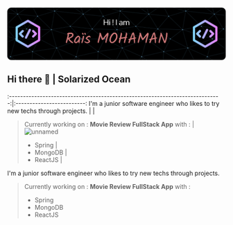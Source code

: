 ![Header](./github-header-image.png)


## Hi there 👋                                                                |  Solarized Ocean
:----------------------------------------------------------------------------:|:-------------------------:
I'm a junior software engineer who likes to try new techs through projects.   | 
                                                                              | 
> Currently working on : **Movie Review FullStack App** with :                | ![unnamed](https://github.com/Mhm-Rs/Mhm-Rs/assets/109873637/ed45fdb4-8775-4f62-b4a2-e776782e8827)
> - Spring                                                                    | 
> - MongoDB                                                                   |
> - ReactJS                                                                   |

I'm a junior software engineer who likes to try new techs through projects.

> Currently working on : **Movie Review FullStack App** with : 
> - Spring
> - MongoDB
> - ReactJS


<!--
**Mhm-Rs/Mhm-Rs** is a ✨ _special_ ✨ repository because its `README.md` (this file) appears on your GitHub profile.

Here are some ideas to get you started:

- 🔭 I’m currently working on ...
- 🌱 I’m currently learning ...
- 👯 I’m looking to collaborate on ...
- 🤔 I’m looking for help with ...
- 💬 Ask me about ...
- 📫 How to reach me: ...
- 😄 Pronouns: ...
- ⚡ Fun fact: ...
-->
